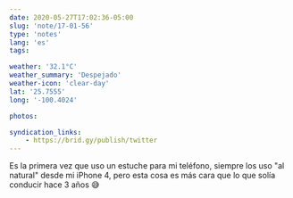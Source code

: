 ```yaml
---
date: 2020-05-27T17:02:36-05:00
slug: 'note/17-01-56'
type: 'notes'
lang: 'es'
tags:

weather: '32.1°C'
weather_summary: 'Despejado'
weather-icon: 'clear-day'
lat: '25.7555'
long: '-100.4024'

photos:

syndication_links:
    - https://brid.gy/publish/twitter
---
```

Es la primera vez que uso un estuche para mi teléfono, siempre los uso "al natural" desde mi iPhone 4, pero esta cosa es más cara que lo que solía conducir hace 3 años 😅